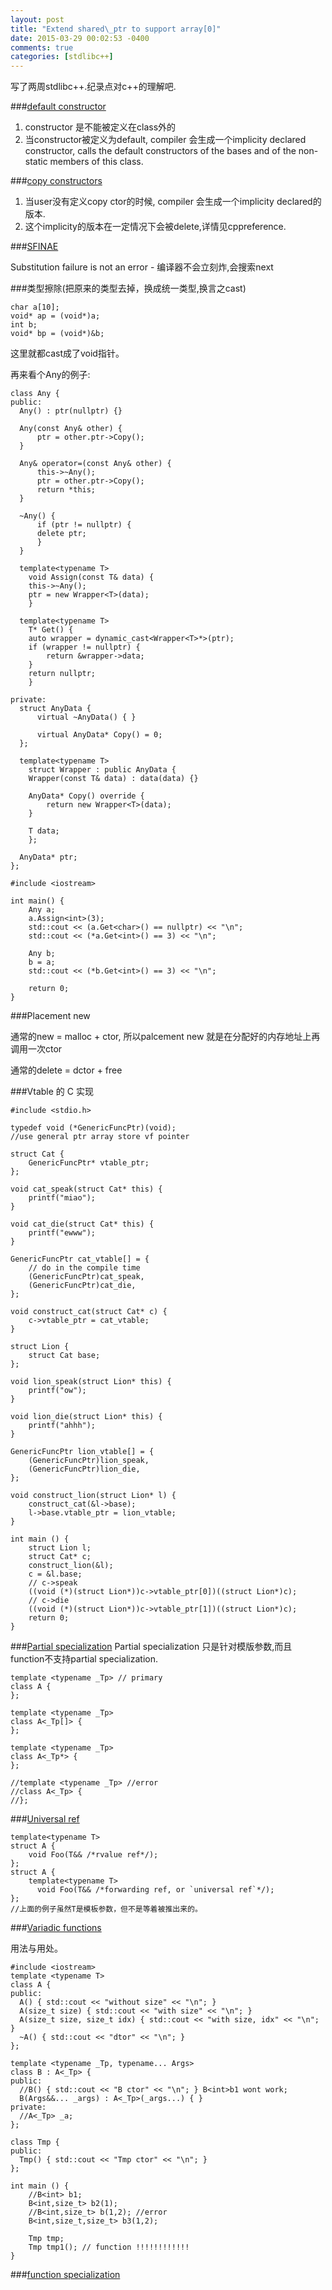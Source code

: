 ```yaml
---
layout: post
title: "Extend shared\_ptr to support array[0]"
date: 2015-03-29 00:02:53 -0400
comments: true
categories: [stdlibc++]
---
```

写了两周stdlibc++.纪录点对c++的理解吧.

###[default constructor](http://en.cppreference.com/w/cpp/language/default_constructor)

1. constructor 是不能被定义在class外的
2. 当constructor被定义为default, compiler 会生成一个implicity declared constructor, calls the default constructors of the bases and of the non-static members of this class. 

###[copy constructors](http://en.cppreference.com/w/cpp/language/copy_constructor)

1. 当user没有定义copy ctor的时候, compiler 会生成一个implicity declared的版本.
2. 这个implicity的版本在一定情况下会被delete,详情见cppreference.

###[SFINAE](http://en.cppreference.com/w/cpp/language/sfinae)

Substitution failure is not an error - 编译器不会立刻炸,会搜索next

###类型擦除(把原来的类型去掉，换成统一类型,换言之cast)

```
char a[10];
void* ap = (void*)a;
int b;
void* bp = (void*)&b;
```
这里就都cast成了void指针。

再来看个Any的例子:

```
class Any {
public:
  Any() : ptr(nullptr) {}

  Any(const Any& other) {
      ptr = other.ptr->Copy();
  }

  Any& operator=(const Any& other) {
      this->~Any();
      ptr = other.ptr->Copy();
      return *this;
  }

  ~Any() {
      if (ptr != nullptr) {
	  delete ptr;
      }
  }

  template<typename T>
    void Assign(const T& data) {
	this->~Any();
	ptr = new Wrapper<T>(data);
    }

  template<typename T>
    T* Get() {
	auto wrapper = dynamic_cast<Wrapper<T>*>(ptr);
	if (wrapper != nullptr) {
	    return &wrapper->data;
	}
	return nullptr;
    }

private:
  struct AnyData {
      virtual ~AnyData() { }

      virtual AnyData* Copy() = 0;
  };

  template<typename T>
    struct Wrapper : public AnyData {
	Wrapper(const T& data) : data(data) {}

	AnyData* Copy() override {
	    return new Wrapper<T>(data);
	}

	T data;
    };

  AnyData* ptr;
};

#include <iostream>

int main() {
    Any a;
    a.Assign<int>(3);
    std::cout << (a.Get<char>() == nullptr) << "\n";
    std::cout << (*a.Get<int>() == 3) << "\n";

    Any b;
    b = a;
    std::cout << (*b.Get<int>() == 3) << "\n";

    return 0;
}

```
###Placement new

通常的new = malloc + ctor, 所以palcement new 就是在分配好的内存地址上再调用一次ctor

通常的delete = dctor + free

###Vtable 的 C 实现

```
#include <stdio.h>

typedef void (*GenericFuncPtr)(void);
//use general ptr array store vf pointer

struct Cat {
    GenericFuncPtr* vtable_ptr;
};

void cat_speak(struct Cat* this) {
    printf("miao");
}

void cat_die(struct Cat* this) {
    printf("ewww");
}

GenericFuncPtr cat_vtable[] = {
    // do in the compile time
    (GenericFuncPtr)cat_speak,
    (GenericFuncPtr)cat_die,
};

void construct_cat(struct Cat* c) {
    c->vtable_ptr = cat_vtable;
}

struct Lion {
    struct Cat base;
};

void lion_speak(struct Lion* this) {
    printf("ow");
}

void lion_die(struct Lion* this) {
    printf("ahhh");
}

GenericFuncPtr lion_vtable[] = {
    (GenericFuncPtr)lion_speak,
    (GenericFuncPtr)lion_die,
};

void construct_lion(struct Lion* l) {
    construct_cat(&l->base);
    l->base.vtable_ptr = lion_vtable;
}

int main () {
    struct Lion l;
    struct Cat* c;
    construct_lion(&l);
    c = &l.base;
    // c->speak
    ((void (*)(struct Lion*))c->vtable_ptr[0])((struct Lion*)c);
    // c->die
    ((void (*)(struct Lion*))c->vtable_ptr[1])((struct Lion*)c);
    return 0;
}
```
###[Partial specialization](http://en.cppreference.com/w/cpp/language/partial_specialization)
Partial specialization 只是针对模版参数,而且function不支持partial specialization.

```
template <typename _Tp> // primary
class A {
};

template <typename _Tp>
class A<_Tp[]> {
};

template <typename _Tp>
class A<_Tp*> {
};

//template <typename _Tp> //error
//class A<_Tp> {
//};
```

###[Universal ref](http://isocpp.org/blog/2012/11/universal-references-in-c11-scott-meyers)
```
template<typename T>
struct A {
    void Foo(T&& /*rvalue ref*/);
};
struct A {
    template<typename T>
      void Foo(T&& /*forwarding ref, or `universal ref`*/);
};
//上面的例子虽然T是模板参数，但不是等着被推出来的。
```

###[Variadic functions](http://en.cppreference.com/w/cpp/utility/variadic)

用法与用处。

```
#include <iostream>
template <typename T>
class A {
public:
  A() { std::cout << "without size" << "\n"; }
  A(size_t size) { std::cout << "with size" << "\n"; }
  A(size_t size, size_t idx) { std::cout << "with size, idx" << "\n"; }
  ~A() { std::cout << "dtor" << "\n"; }
};

template <typename _Tp, typename... Args>
class B : A<_Tp> {
public:
  //B() { std::cout << "B ctor" << "\n"; } B<int>b1 wont work;
  B(Args&&... _args) : A<_Tp>(_args...) { }
private:
  //A<_Tp> _a;
};

class Tmp {
public:
  Tmp() { std::cout << "Tmp ctor" << "\n"; }
};

int main () {
    //B<int> b1;
    B<int,size_t> b2(1);
    //B<int,size_t> b(1,2); //error
    B<int,size_t,size_t> b3(1,2);

    Tmp tmp;
    Tmp tmp1(); // function !!!!!!!!!!!!
}
```
###[function specialization](http://stackoverflow.com/questions/6627651/enable-if-method-specialization)
